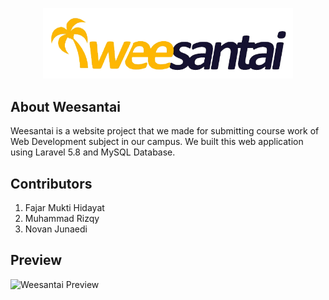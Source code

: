 <p align="center"><img src="/public/img/ic_logo.png" width="400"></p>


## About Weesantai
Weesantai is a website project that we made for submitting course work of Web Development subject in our campus.
We built this web application using Laravel 5.8 and MySQL Database.


## Contributors
1. Fajar Mukti Hidayat
2. Muhammad Rizqy
3. Novan Junaedi

## Preview
![Weesantai Preview](https://i.ibb.co/stWZTqz/Whats-App-Image-2020-10-01-at-10-06-25-PM.jpg)
